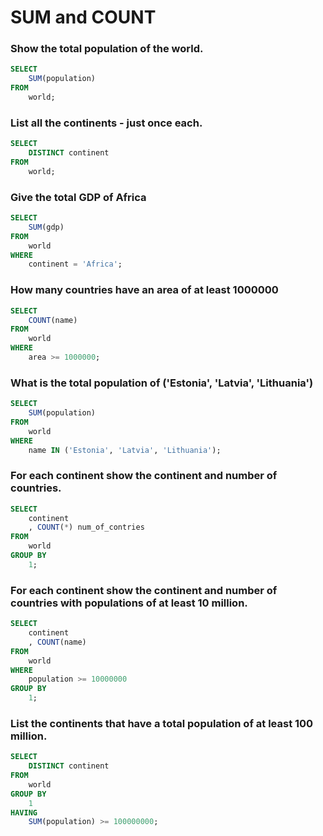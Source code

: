 # SUM and COUNT
### Show the total population of the world.
```sql
SELECT
    SUM(population)
FROM
    world;
```
### List all the continents - just once each.
```sql
SELECT
    DISTINCT continent
FROM
    world;
```

### Give the total GDP of Africa
```sql
SELECT
    SUM(gdp)
FROM
    world
WHERE
    continent = 'Africa';
```

### How many countries have an area of at least 1000000
```sql
SELECT
    COUNT(name)
FROM
    world
WHERE
    area >= 1000000;
```

### What is the total population of ('Estonia', 'Latvia', 'Lithuania')
```sql
SELECT
    SUM(population)
FROM
    world
WHERE
    name IN ('Estonia', 'Latvia', 'Lithuania');
```

### For each continent show the continent and number of countries.
```sql
SELECT
    continent
    , COUNT(*) num_of_contries
FROM
    world
GROUP BY
    1;
```

### For each continent show the continent and number of countries with populations of at least 10 million.
```sql
SELECT
    continent
    , COUNT(name)
FROM
    world
WHERE
    population >= 10000000
GROUP BY
    1;
```

### List the continents that have a total population of at least 100 million.
```sql
SELECT
    DISTINCT continent
FROM
    world
GROUP BY
    1
HAVING
    SUM(population) >= 100000000;
```